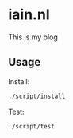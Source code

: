 # iain.nl

This is my blog

## Usage

Install:

``` bash
./script/install
```

Test:

``` bash
./script/test
```
